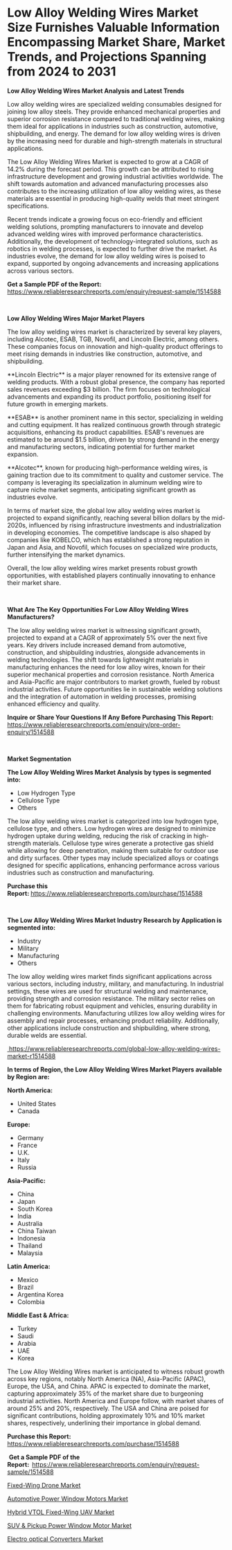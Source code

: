 <p><h1>Low Alloy Welding Wires Market Size Furnishes Valuable Information Encompassing Market Share, Market Trends, and Projections Spanning from 2024 to 2031</h1></p><p><strong>Low Alloy Welding Wires Market Analysis and Latest Trends</strong></p>
<p><p>Low alloy welding wires are specialized welding consumables designed for joining low alloy steels. They provide enhanced mechanical properties and superior corrosion resistance compared to traditional welding wires, making them ideal for applications in industries such as construction, automotive, shipbuilding, and energy. The demand for low alloy welding wires is driven by the increasing need for durable and high-strength materials in structural applications.</p><p>The Low Alloy Welding Wires Market is expected to grow at a CAGR of 14.2% during the forecast period. This growth can be attributed to rising infrastructure development and growing industrial activities worldwide. The shift towards automation and advanced manufacturing processes also contributes to the increasing utilization of low alloy welding wires, as these materials are essential in producing high-quality welds that meet stringent specifications.</p><p>Recent trends indicate a growing focus on eco-friendly and efficient welding solutions, prompting manufacturers to innovate and develop advanced welding wires with improved performance characteristics. Additionally, the development of technology-integrated solutions, such as robotics in welding processes, is expected to further drive the market. As industries evolve, the demand for low alloy welding wires is poised to expand, supported by ongoing advancements and increasing applications across various sectors.</p></p>
<p><strong>Get a Sample PDF of the Report:&nbsp;</strong> <a href="https://www.reliableresearchreports.com/enquiry/request-sample/1514588?utm_campaign=5&utm_medium=2&utm_source=Github&utm_content=ia&utm_term=27102024&utm_id=low-alloy-welding-wires">https://www.reliableresearchreports.com/enquiry/request-sample/1514588</a></p>
<p>&nbsp;</p>
<p><strong>Low Alloy Welding Wires Major Market Players</strong></p>
<p><p>The low alloy welding wires market is characterized by several key players, including Alcotec, ESAB, TGB, Novofil, and Lincoln Electric, among others. These companies focus on innovation and high-quality product offerings to meet rising demands in industries like construction, automotive, and shipbuilding.</p><p>**Lincoln Electric** is a major player renowned for its extensive range of welding products. With a robust global presence, the company has reported sales revenues exceeding $3 billion. The firm focuses on technological advancements and expanding its product portfolio, positioning itself for future growth in emerging markets.</p><p>**ESAB** is another prominent name in this sector, specializing in welding and cutting equipment. It has realized continuous growth through strategic acquisitions, enhancing its product capabilities. ESAB's revenues are estimated to be around $1.5 billion, driven by strong demand in the energy and manufacturing sectors, indicating potential for further market expansion.</p><p>**Alcotec**, known for producing high-performance welding wires, is gaining traction due to its commitment to quality and customer service. The company is leveraging its specialization in aluminum welding wire to capture niche market segments, anticipating significant growth as industries evolve.</p><p>In terms of market size, the global low alloy welding wires market is projected to expand significantly, reaching several billion dollars by the mid-2020s, influenced by rising infrastructure investments and industrialization in developing economies. The competitive landscape is also shaped by companies like KOBELCO, which has established a strong reputation in Japan and Asia, and Novofil, which focuses on specialized wire products, further intensifying the market dynamics.</p><p>Overall, the low alloy welding wires market presents robust growth opportunities, with established players continually innovating to enhance their market share.</p></p>
<p>&nbsp;</p>
<p><strong>What Are The Key Opportunities For Low Alloy Welding Wires Manufacturers?</strong></p>
<p><p>The low alloy welding wires market is witnessing significant growth, projected to expand at a CAGR of approximately 5% over the next five years. Key drivers include increased demand from automotive, construction, and shipbuilding industries, alongside advancements in welding technologies. The shift towards lightweight materials in manufacturing enhances the need for low alloy wires, known for their superior mechanical properties and corrosion resistance. North America and Asia-Pacific are major contributors to market growth, fueled by robust industrial activities. Future opportunities lie in sustainable welding solutions and the integration of automation in welding processes, promising enhanced efficiency and quality.</p></p>
<p><strong>Inquire or Share Your Questions If Any Before Purchasing This Report:</strong> <a href="https://www.reliableresearchreports.com/enquiry/pre-order-enquiry/1514588?utm_campaign=5&utm_medium=2&utm_source=Github&utm_content=ia&utm_term=27102024&utm_id=low-alloy-welding-wires">https://www.reliableresearchreports.com/enquiry/pre-order-enquiry/1514588</a></p>
<p>&nbsp;</p>
<p><strong>Market Segmentation</strong></p>
<p><strong>The Low Alloy Welding Wires Market Analysis by types is segmented into:</strong></p>
<p><ul><li>Low Hydrogen Type</li><li>Cellulose Type</li><li>Others</li></ul></p>
<p><p>The low alloy welding wires market is categorized into low hydrogen type, cellulose type, and others. Low hydrogen wires are designed to minimize hydrogen uptake during welding, reducing the risk of cracking in high-strength materials. Cellulose type wires generate a protective gas shield while allowing for deep penetration, making them suitable for outdoor use and dirty surfaces. Other types may include specialized alloys or coatings designed for specific applications, enhancing performance across various industries such as construction and manufacturing.</p></p>
<p><strong>Purchase this Report:&nbsp;</strong><a href="https://www.reliableresearchreports.com/purchase/1514588?utm_campaign=5&utm_medium=2&utm_source=Github&utm_content=ia&utm_term=27102024&utm_id=low-alloy-welding-wires">https://www.reliableresearchreports.com/purchase/1514588</a></p>
<p>&nbsp;</p>
<p><strong>The Low Alloy Welding Wires Market Industry Research by Application is segmented into:</strong></p>
<p><ul><li>Industry</li><li>Military</li><li>Manufacturing</li><li>Others</li></ul></p>
<p><p>The low alloy welding wires market finds significant applications across various sectors, including industry, military, and manufacturing. In industrial settings, these wires are used for structural welding and maintenance, providing strength and corrosion resistance. The military sector relies on them for fabricating robust equipment and vehicles, ensuring durability in challenging environments. Manufacturing utilizes low alloy welding wires for assembly and repair processes, enhancing product reliability. Additionally, other applications include construction and shipbuilding, where strong, durable welds are essential.</p></p>
<p><a href="https://www.reliableresearchreports.com/global-low-alloy-welding-wires-market-r1514588?utm_campaign=5&utm_medium=2&utm_source=Github&utm_content=ia&utm_term=27102024&utm_id=low-alloy-welding-wires">&nbsp;https://www.reliableresearchreports.com/global-low-alloy-welding-wires-market-r1514588</a></p>
<p><strong>In terms of Region, the Low Alloy Welding Wires Market Players available by Region are:</strong></p>
<p>
    <p> <strong> North America: </strong>
        <ul>
            <li>United States</li>
            <li>Canada</li>
        </ul>
        </p> 
    <p> <strong> Europe: </strong>
        <ul>
            <li>Germany</li>
            <li>France</li>
            <li>U.K.</li>
            <li>Italy</li>
            <li>Russia</li>
        </ul>
        </p> 
    <p> <strong> Asia-Pacific: </strong>
        <ul>
            <li>China</li>
            <li>Japan</li>
            <li>South Korea</li>
            <li>India</li>
            <li>Australia</li>
            <li>China Taiwan</li>
            <li>Indonesia</li>
            <li>Thailand</li>
            <li>Malaysia</li>
        </ul>
        </p> 
    <p> <strong> Latin America: </strong>
        <ul>
            <li>Mexico</li>
            <li>Brazil</li>
            <li>Argentina Korea</li>
            <li>Colombia</li>
        </ul>
        </p> 
    <p> <strong> Middle East & Africa: </strong>
        <ul>
            <li>Turkey</li>
            <li>Saudi</li>
            <li>Arabia</li>
            <li>UAE</li>
            <li>Korea</li>
        </ul>
    </p>
    </p>
<p><p>The Low Alloy Welding Wires market is anticipated to witness robust growth across key regions, notably North America (NA), Asia-Pacific (APAC), Europe, the USA, and China. APAC is expected to dominate the market, capturing approximately 35% of the market share due to burgeoning industrial activities. North America and Europe follow, with market shares of around 25% and 20%, respectively. The USA and China are poised for significant contributions, holding approximately 10% and 10% market shares, respectively, underlining their importance in global demand.</p></p>
<p><strong>Purchase this Report: </strong><a href="https://www.reliableresearchreports.com/purchase/1514588?utm_campaign=5&utm_medium=2&utm_source=Github&utm_content=ia&utm_term=27102024&utm_id=low-alloy-welding-wires">https://www.reliableresearchreports.com/purchase/1514588</a></p>
<p>&nbsp;<strong>Get a Sample PDF of the Report:&nbsp;&nbsp;</strong><a href="https://www.reliableresearchreports.com/enquiry/request-sample/1514588?utm_campaign=5&utm_medium=2&utm_source=Github&utm_content=ia&utm_term=27102024&utm_id=low-alloy-welding-wires">https://www.reliableresearchreports.com/enquiry/request-sample/1514588</a></p>
<p><strong></strong></p>
<p><p><a href="https://issuu.com/reportprime-2/docs/fixed-wing-drone-market-size-2030.p_d032ce524a077c?utm_campaign=5&utm_medium=2&utm_source=Github&utm_content=ia&utm_term=27102024&utm_id=low-alloy-welding-wires">Fixed-Wing Drone Market</a></p><p><a href="https://www.linkedin.com/pulse/automotive-power-window-motors-market-transformation-comparative-wltbc?utm_campaign=5&utm_medium=2&utm_source=Github&utm_content=ia&utm_term=27102024&utm_id=low-alloy-welding-wires">Automotive Power Window Motors Market</a></p><p><a href="https://issuu.com/reportprime-2/docs/hybrid-vtol-fixed-wing-uav-market-s_425450c0681fbf?utm_campaign=5&utm_medium=2&utm_source=Github&utm_content=ia&utm_term=27102024&utm_id=low-alloy-welding-wires">Hybrid VTOL Fixed-Wing UAV Market</a></p><p><a href="https://www.linkedin.com/pulse/suv-pickup-power-window-motor-market-refracting-trends-ubguc?utm_campaign=5&utm_medium=2&utm_source=Github&utm_content=ia&utm_term=27102024&utm_id=low-alloy-welding-wires">SUV & Pickup Power Window Motor Market</a></p><p><a href="https://github.com/SidorelaGurakuqi596/Market-Research-Report-List-1/blob/main/electro-optical-converters-market.md?utm_campaign=5&utm_medium=2&utm_source=Github&utm_content=ia&utm_term=27102024&utm_id=low-alloy-welding-wires">Electro optical Converters Market</a></p></p>